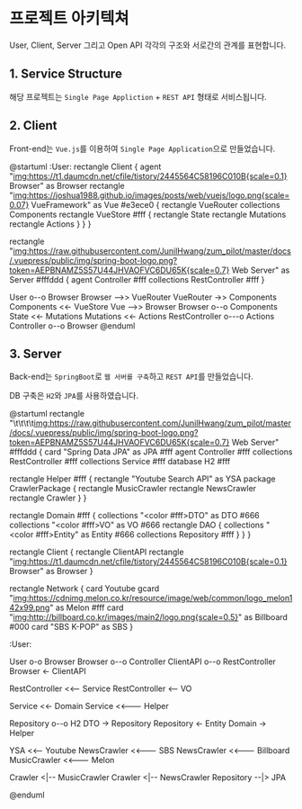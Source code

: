 # 프로젝트 아키텍쳐

User, Client, Server 그리고 Open API 각각의 구조와 서로간의 관계를 표현합니다.

## 1. Service Structure

해당 프로젝트는 `Single Page Appliction` + `REST API` 형태로 서비스됩니다.



## 2. Client

Front-end는 `Vue.js`를 이용하여 `Single Page Application`으로 만들었습니다. 

@startuml
:User:
rectangle Client {
  agent "<img:https://t1.daumcdn.net/cfile/tistory/2445564C58196C010B{scale=0.1}> Browser" as Browser
  rectangle "<img:https://joshua1988.github.io/images/posts/web/vuejs/logo.png{scale=0.07}> VueFramework" as Vue #e3ece0 {
    rectangle VueRouter
    collections Components
    rectangle VueStore #fff {
      rectangle State
      rectangle Mutations
      rectangle Actions
    }
  }
}

rectangle "<img:https://raw.githubusercontent.com/JunilHwang/zum_pilot/master/docs/.vuepress/public/img/spring-boot-logo.png?token=AEPBNAMZ5S57U44JHVAOFVC6DU65K{scale=0.7}> Web Server" as Server #fffddd  {
  agent Controller #fff
  collections RestController #fff
}

User o--o Browser
Browser -->> VueRouter
VueRouter ->> Components
Components <<- VueStore
Vue -->> Browser
Browser o--o Components
State <<- Mutations
Mutations <<- Actions
RestController o---o Actions 
Controller o--o Browser 
@enduml

## 3. Server

Back-end는 `SpringBoot`로 `웹 서버를 구축`하고 `REST API`를 만들었습니다.

DB 구축은 `H2`와 `JPA`를 사용하였습니다.

@startuml
rectangle "\t\t\t\t<img:https://raw.githubusercontent.com/JunilHwang/zum_pilot/master/docs/.vuepress/public/img/spring-boot-logo.png?token=AEPBNAMZ5S57U44JHVAOFVC6DU65K{scale=0.7}> Web Server" #fffddd {
  card "Spring Data JPA" as JPA #fff
  agent Controller #fff
  collections RestController #fff
  collections Service #fff
  database H2 #fff
  
  rectangle Helper #fff {
    rectangle "Youtube Search API" as YSA
    package CrawlerPackage {
      rectangle MusicCrawler
      rectangle NewsCrawler
      rectangle Crawler
    }
  }
  
  rectangle Domain #fff {
    collections "<color #fff>DTO" as DTO #666
    collections "<color #fff>VO" as VO #666
    rectangle DAO {
      collections "<color #fff>Entity" as Entity #666
      collections Repository #fff
    }
  }
}

rectangle Client {
  rectangle ClientAPI
  rectangle "<img:https://t1.daumcdn.net/cfile/tistory/2445564C58196C010B{scale=0.1}> Browser" as Browser
}

rectangle Network {
  card Youtube
  gcard "<img:https://cdnimg.melon.co.kr/resource/image/web/common/logo_melon142x99.png>" as Melon #fff
  card "<img:http://billboard.co.kr/images/main2/logo.png{scale=0.5}>" as Billboard #000
  card "SBS K-POP" as SBS
}

:User:

User o-o Browser
Browser o--o Controller
ClientAPI o--o RestController
Browser <- ClientAPI 

RestController <<-- Service
RestController <-- VO

Service <<- Domain
Service <<--- Helper

Repository o--o H2
DTO -> Repository
Repository <- Entity
Domain -> Helper

YSA <<-- Youtube
NewsCrawler <<--- SBS
NewsCrawler <<--- Billboard
MusicCrawler <<--- Melon

Crawler <|-- MusicCrawler
Crawler <|-- NewsCrawler
Repository --|> JPA

@enduml